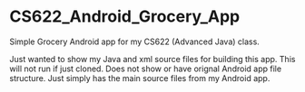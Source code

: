 # CS622_Android_Grocery_App
Simple Grocery Android app for my CS622 (Advanced Java) class.

Just wanted to show my Java and xml source files for building this app. This will not run if just cloned.
Does not show or have orignal Android app file structure. Just simply has the main source files from my Android app.
